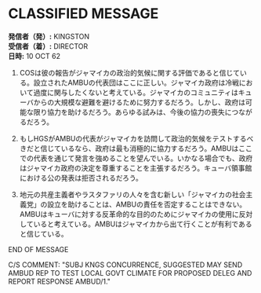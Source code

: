 # CLASSIFIED MESSAGE

**発信者（発）:** KINGSTON  
**受信者（着）:** DIRECTOR  
**日時:** 10 OCT 62

1. COSは彼の報告がジャマイカの政治的気候に関する評価であると信じている。設立されたAMBUの代表団はここに正しい。ジャマイカ政府は冷戦において過度に関与したくないと考えている。ジャマイカのコミュニティはキューバからの大規模な避難を避けるために努力するだろう。しかし、政府は可能な限り協力を助けるだろう。あらゆる試みは、今後の協力の喪失につながるだろう。

2. もしHGSがAMBUの代表がジャマイカを訪問して政治的気候をテストするべきだと信じているなら、政府は最も消極的に協力するだろう。AMBUはここでの代表を通じて発言を強めることを望んでいる。いかなる場合でも、政府はジャマイカ政府の決定を尊重することを主張するだろう。キューバ領事館における公の発表は拒否されるだろう。

3. 地元の共産主義者やラスタファリの人々を含む新しい「ジャマイカの社会主義党」の設立を助けることは、AMBUの責任を否定することはできない。AMBUはキューバに対する反革命的な目的のためにジャマイカの使用に反対していると考えている。AMBUはジャマイカから出て行くことが有利であると信じている。

END OF MESSAGE

C/S COMMENT: "SUBJ KNGS CONCURRENCE, SUGGESTED MAY SEND AMBUD REP TO TEST LOCAL GOVT CLIMATE FOR PROPOSED DELEG AND REPORT RESPONSE AMBUD/1."